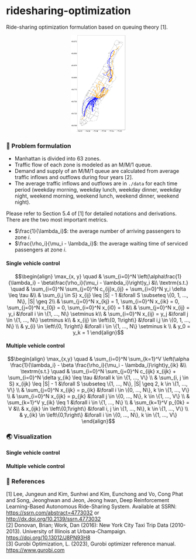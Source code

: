 # ridesharing-optimization
Ride-sharing optimization formulation based on queuing theory [1].
<div align="center">
    <img src="./img/flow_map.svg" alt="demand flow" width="150">
</div>

### :memo: Problem formulation

- Manhattan is divided into 63 zones.
- Traffic flow of each zone is modeled as an M/M/1 queue.
- Demand and supply of an M/M/1 queue are calculated from average traffic inflows and outflows during four years [2].
- The average traffic inflows and outflows are in `./data` for each time period (weekday morning, weekday lunch, weekday dinner, weekday night, weekend morning, weekend lunch, weekend dinner, weekend night).

Please refer to Section 5.4 of [1] for detailed notations and derivations. There are the two most important metrics.
- $\frac{1}{\lambda_i}$: the average number of arriving passengers to zone $i$.
- $\frac{\rho_i}{\mu_i - \lambda_i}$: the average waiting time of serviced passengers at zone $i$.

#### Single vehicle control
$$\begin{align}
\max_{x, y} \quad & \sum_{i=0}^N \left(\alpha\frac{1}{\lambda_i} - \beta\frac{\rho_i}{\mu_i - \lambda_i}\right)y_i &\\
\textrm{s.t.} \quad 
& \sum_{i=0}^N \sum_{j=0}^N c_{ij}x_{ij} + \sum_{i=0}^N y_i \delta \leq \tau &\\
& \sum_{i,j \in S} x_{ij} \leq |S| - 1 &\forall S \subseteq \{0, 1, ..., N\}, |S| \geq 2\\
& \sum_{j=0}^N x_{kj} = 1, \sum_{i=0}^N x_{ik} = 0, \sum_{j=0}^N x_{0j} = 0, \sum_{i=0}^N x_{i0} = 1 &\\
& \sum_{j=0}^N x_{ij} = y_i &\forall i \in \{1, ..., N\} \setminus k\\
& \sum_{i=0}^N x_{ij} = y_j &\forall j \in \{1, ..., N\} \setminus k\\
& x_{ij} \in \left\{0, 1\right\} &\forall i,j \in \{0, 1, ..., N\} \\
& y_{i} \in \left\{0, 1\right\} &\forall i \in \{1, ..., N\} \setminus k \\
& y_0 = y_k = 1
\end{align}$$
#### Multiple vehicle control
$$\begin{align}
        \max_{x,y} \quad & \sum_{i=0}^N \sum_{k=1}^V \left(\alpha \frac{1}{\lambda_i} - \beta \frac{\rho_i}{\mu_i - \lambda_i}\right)y_{ik} &\\
        \textrm{s.t.} \quad & \sum_{i=0}^N \sum_{j=0}^N c_{ijk} x_{ijk} + \sum_{i=0}^N \delta y_{ik} \leq \tau &\forall k \in \{1, ..., V\} \\
        & \sum_{i, j \in S} x_{ijk} \leq |S| - 1 &\forall S \subseteq \{1, ..., N\}, |S| \geq 2, k \in \{1, ..., V\} \\
        & \sum_{j=0}^N x_{ijk} = p_{ik} &\forall i \in \{0, ..., N\}, k \in \{1, ..., V\} \\
        & \sum_{i=0}^N x_{ijk} = p_{jk} &\forall j \in \{0, ..., N\}, k \in \{1, ..., V\} \\ 
        & \sum_{k=1}^V y_{ik} \leq 1 &\forall i \in \{1, ..., N\} \\
        & \sum_{k=1}^V p_{0k} = V &\\
        & x_{ijk} \in \left\{0,1\right\} &\forall i, j \in \{1, ..., N\}, k \in \{1, ..., V\} \\
        & y_{ik} \in \left\{0,1\right\} &\forall i \in \{0, ..., N\}, k \in \{1, ..., V\} 
    \end{align}$$
### :earth_asia: Visualization
#### Single vehicle control

#### Multiple vehicle control

### :pushpin: References
[1] Lee, Jungeun and Kim, Sunhwi and Kim, Eunchong and Vo, Cong Phat and Song, Jeonghwan and Jeon, Jeong hwan, Deep Reinforcement Learning-Based Autonomous Ride-Sharing System. Available at SSRN: https://ssrn.com/abstract=4773032 or http://dx.doi.org/10.2139/ssrn.4773032  
[2] Donovan, Brian; Work, Dan (2016): New York City Taxi Trip Data (2010-2013). University of Illinois at Urbana-Champaign. https://doi.org/10.13012/J8PN93H8  
[3] Gurobi Optimization, L. (2023), Gurobi optimizer reference manual. https://www.gurobi.com